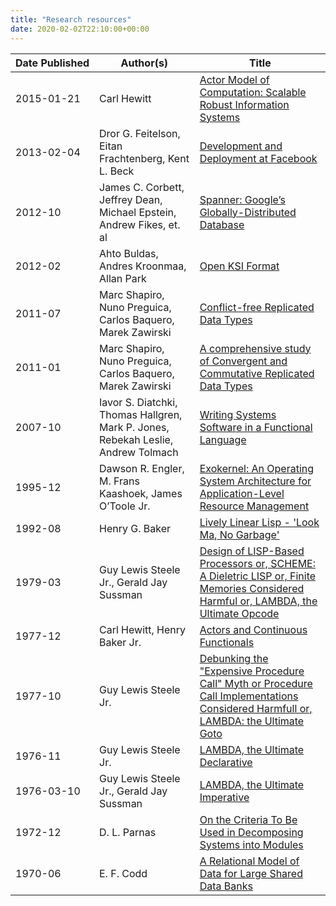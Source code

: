 ```yaml
---
title: "Research resources"
date: 2020-02-02T22:10:00+00:00
---
```

| Date&nbsp;Published | Author(s)                                                                         | Title                                                                                                                                                        |
| ------------------- | --------------------------------------------------------------------------------- | ------------------------------------------------------------------------------------------------------------------------------------------------------------ |
| 2015-01-21          | Carl Hewitt                                                                       | [Actor Model of Computation: Scalable Robust Information Systems](./2015-01-21-1008.1459.pdf)                                                                |
| 2013-02-04          | Dror G. Feitelson, Eitan Frachtenberg, Kent L. Beck                               | [Development and Deployment at Facebook](./2013-02-04-devops.pdf)                                                                                            |
| 2012-10             | James C. Corbett, Jeffrey Dean, Michael Epstein, Andrew Fikes, et. al             | [Spanner: Google’s Globally-Distributed Database](./2012-10-spanner-osdi2012.pdf)                                                                            |
| 2012-02             | Ahto Buldas, Andres Kroonmaa, Allan Park                                          | [Open KSI Format](./2012-02-openksi_format-1.pdf)                                                                                                            |
| 2011-07             | Marc Shapiro, Nuno Preguica, Carlos Baquero, Marek Zawirski                       | [Conflict-free Replicated Data Types](./2011-07-CRDTs_SSS.pdf)                                                                                               |
| 2011-01             | Marc Shapiro, Nuno Preguica, Carlos Baquero, Marek Zawirski                       | [A comprehensive study of Convergent and Commutative Replicated Data Types](./2011-01-techreport.pdf)                                                        |
| 2007-10             | Iavor S. Diatchki, Thomas Hallgren, Mark P. Jones, Rebekah Leslie, Andrew Tolmach | [Writing Systems Software in a Functional Language](./2007-10-plos07.pdf)                                                                                    |
| 1995-12             | Dawson R. Engler, M. Frans Kaashoek, James O’Toole Jr.                            | [Exokernel: An Operating System Architecture for Application-Level Resource Management](./1995-12-engler95exokernel.pdf)                                     |
| 1992-08             | Henry G. Baker                                                                    | [Lively Linear Lisp - 'Look Ma, No Garbage'](./1992-08-LinearLisp.pdf)                                                                                       |
| 1979-03             | Guy Lewis Steele Jr., Gerald Jay Sussman                                          | [Design of LISP-Based Processors or, SCHEME: A Dieletric LISP or, Finite Memories Considered Harmful or, LAMBDA, the Ultimate Opcode](./1979-03-AIM-514.pdf) |
| 1977-12             | Carl Hewitt, Henry Baker Jr.                                                      | [Actors and Continuous Functionals](./1977-12-MIT-LCS-TR-194.pdf)                                                                                            |
| 1977-10             | Guy Lewis Steele Jr.                                                              | [Debunking the "Expensive Procedure Call" Myth or Procedure Call Implementations Considered Harmfull or, LAMBDA: the Ultimate Goto](./1977-10-AIM-443.pdf)   |
| 1976-11             | Guy Lewis Steele Jr.                                                              | [LAMBDA, the Ultimate Declarative](./1976-11-AIM-379.pdf)                                                                                                    |
| 1976-03-10          | Guy Lewis Steele Jr., Gerald Jay Sussman                                          | [LAMBDA, the Ultimate Imperative](./1976-03-10-AIM-353.pdf)                                                                                                  |
| 1972-12             | D. L. Parnas                                                                      | [On the Criteria To Be Used in Decomposing Systems into Modules](./1972-12-criteria.pdf)                                                                     |
| 1970-06             | E. F. Codd                                                                        | [A Relational Model of Data for Large Shared Data Banks](./1970-06-codd.pdf)                                                                                 |
